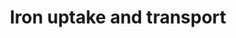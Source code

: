 ---
annotations:
- type: Pathway Ontology
  value: iron transport pathway
authors:
- ReactomeTeam
- Anwesha
- Mkutmon
- Egonw
description: The transport of iron between cells is mediated by transferrin. However,
  iron can also enter and leave cells not only by itself, but also in the form of
  heme and siderophores. When entering the cell via the main path (by transferrin
  endocytosis), its goal is not the (still elusive) chelated iron pool in the cytosol
  nor the lysosomes but the mitochondria, where heme is synthesized and iron-sulfur
  clusters are assembled (Kurz et al,2008, Hower et al 2009, Richardson et al 2010).  View
  original pathway at [http://www.reactome.org/PathwayBrowser/#DIAGRAM=917937 Reactome].
last-edited: 2021-01-25
organisms:
- Homo sapiens
redirect_from:
- /index.php/Pathway:WP2670
- /instance/WP2670
schema-jsonld:
- '@context': https://schema.org/
  '@id': https://wikipathways.github.io/pathways/WP2670.html
  '@type': Dataset
  creator:
    '@type': Organization
    name: WikiPathways
  description: The transport of iron between cells is mediated by transferrin. However,
    iron can also enter and leave cells not only by itself, but also in the form of
    heme and siderophores. When entering the cell via the main path (by transferrin
    endocytosis), its goal is not the (still elusive) chelated iron pool in the cytosol
    nor the lysosomes but the mitochondria, where heme is synthesized and iron-sulfur
    clusters are assembled (Kurz et al,2008, Hower et al 2009, Richardson et al 2010).  View
    original pathway at [http://www.reactome.org/PathwayBrowser/#DIAGRAM=917937 Reactome].
  keywords:
  - ACO1
  - 'UBA52(1-76) '
  - CUL1
  - BV
  - 'FTH1 '
  - 'ATP6V1D '
  - 'Cu2+ '
  - ATP6AP1
  - 'UBC(533-608) '
  - ACO1, IREB2
  - 'UBC(609-684) '
  - Ferritin Complex
  - NADPH
  - 'ATP6V0A2 '
  - apoTF:TFRC dimer
  - 'UBC(77-152) '
  - FBXL5
  - SKP1:CUL1:FBXL5
  - 'UBC(305-380) '
  - 'NEDD8 '
  - 'ACO1 '
  - LCN2:2,5DHBA:Fe3+
  - '4Fe-4S '
  - 'FTL '
  - 'STEAP2 '
  - TFR2
  - The functional molecule forms a roughly spherical shell with a diameter of 12
    nm and contains a central cavity into which the insoluble mineral iron core is
    deposited. Iron metabolism provides a useful example of gene expression translational
    control. Increased iron levels stimulate the synthesis of the iron-binding protein,
    ferritin, without any corresponding increase in the amount of ferritin mRNA. The
    5'-UTR of both ferritin heavy chain mRNA and light chain mRNA contain a single
    iron-response element (IRE), a specific cis-acting regulatory sequence which forms
    a hairpin structure.
  - 'LCN2 '
  - 'ATP6V1G3 '
  - 'ATP6V1B2 '
  - ACO1, IREB2:TFRC,
  - 'ATP6V0A4 '
  - FLVCR1-1
  - CO
  - 4Fe-4S
  - Fe2+
  - 'ATP6V0A1 '
  - STEAP3-like proteins
  - heme
  - 'FBXL5 '
  - 'HC-ABCG2 '
  - SLC40A1:HEPH:6Cu2+
  - 'CP '
  - Pi
  - SLC22A17
  - ISCIT
  - 'HMOX1 '
  - ATP
  - 'ATP6V0E1 '
  - 'FTL mRNA '
  - apoTF
  - CYBRD1:Heme
  - SKP1
  - 'ATP6AP1 '
  - Fe(3+)O(OH)
  - 'UBB(153-228) '
  - HMOX1 dimer, HMOX2
  - 'SLC22A17 '
  - NEDD8
  - 'RPS27A(1-76) '
  - 'ATP6V1C1 '
  - 'UBC(1-76) '
  - ABCG2 tetramer
  - 'SLC40A1 '
  - 'HFE '
  - TFR2 dimer:2xholoTF
  - HFE
  - 'ATP6V0C '
  - ACO1:4Fe-4S
  - 'IREB2 '
  - 'UBC(457-532) '
  - 'CUL1 '
  - 'ATP6V1G1 '
  - FTH1 mRNAs
  - NADP+
  - H2O
  - 'HEPH '
  - FTMT 24mer
  - 'UBC(229-304) '
  - holoTF:TFRC dimer
  - holoTF
  - 'CYBRD1 '
  - 'TFR2 '
  - Ub
  - 'apoTF '
  - 'TFRC(1-760) '
  - 'ATP6V1H '
  - LCN2:2,5DHBA
  - GLRX3
  - ADP
  - 'UBC(153-228) '
  - SLC22A17:LCN2:2,5DHBA
  - Ub-K-IREB2
  - 'ATP6V1G2 '
  - 'ATP6V0E2 '
  - CANDI:CUL1
  - V-ATPase:ATP6AP1
  - 'heme '
  - SLC22A17:LCN2:2,5DHBA:Fe3+
  - 'ATP6V0D2 '
  - 'HMOX2 '
  - TFRC dimer
  - Fe3+
  - O2
  - mRNAs
  - 'ALAD mRNA '
  - 'FTH1 mRNA '
  - FeHM, heme
  - 'ATP6V1E2 '
  - SKP1:FBXL5:CUL1:NEDD8
  - 'ATP6V0B '
  - H+
  - MCOLN1
  - 'TCIRG1 '
  - SLC40A1:CP:6Cu2+
  - V-ATPase
  - ALAD, FTL, FTH1
  - 'STEAP3 '
  - 'UBC(381-456) '
  - 'UBB(1-76) '
  - 'ATP6V1C2 '
  - 'FTMT '
  - 'UBB(77-152) '
  - 'ATP6V1E1 '
  - TFRC, ALAD, FTL,
  - SLC46A1
  - 'Fe3+ '
  - 'ATP6V1A '
  - 'ATP6V1F '
  - 'FeHM '
  - HFE:TFRC dimer
  - 'ATP6V0D1 '
  - 'SKP1 '
  - IREB2
  - '2.5DHBA '
  - SLC11A2
  - CAND1
  - CIT
  - 'TFRC mRNA '
  - e-
  - 'ATP6V1B1 '
  - 'CAND1 '
  license: CC0
  name: Iron uptake and transport
seo: CreativeWork
title: Iron uptake and transport
wpid: WP2670
---